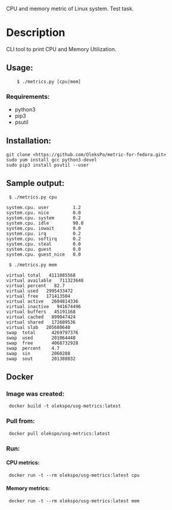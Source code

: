 CPU and memory metric of Linux system. Test task.

# Description

CLI tool to print CPU and Memory Utilization.

## Usage:
```
    $ ./metrics.py [cpu|mem]
```

### Requirements:

* python3
* pip3
* psutil

## Installation:
```
git clone <https://github.com/OleksPo/metric-for-fedora.git>
sudo yum install gcc python3-devel
sudo pip3 install psutil --user
```

## Sample output:
```
 $ ./metrics.py cpu

system.cpu. user         1.2
system.cpu. nice         0.0
system.cpu. system       0.2
system.cpu. idle         98.0
system.cpu. iowait       0.0
system.cpu. irq          0.2
system.cpu. softirq      0.2
system.cpu. steal        0.0
system.cpu. guest        0.0
system.cpu. guest_nice   0.0
```

```
 $ ./metrics.py mem

virtual total   4111085568
virtual available   711323648
virtual percent   82.7
virtual used   2995433472
virtual free   171413504
virtual active   2604814336
virtual inactive   941674496
virtual buffers   45191168
virtual cached   899047424
virtual shared   172609536
virtual slab   205680640
swap  total      4269797376
swap  used       201064448
swap  free       4068732928
swap  percent    4.7
swap  sin        2060288
swap  sout       201388032
```

## Docker

### Image was created:
```
 docker build -t olekspo/usg-metrics:latest
```

### Pull from:
```
 docker pull olekspo/usg-metrics:latest
```

### Run:

#### CPU metrics:
```
 docker run -t --rm olekspo/usg-metrics:latest cpu 
```
#### Memory metrics:
```
 docker run -t --rm olekspo/usg-metrics:latest mem 
```
